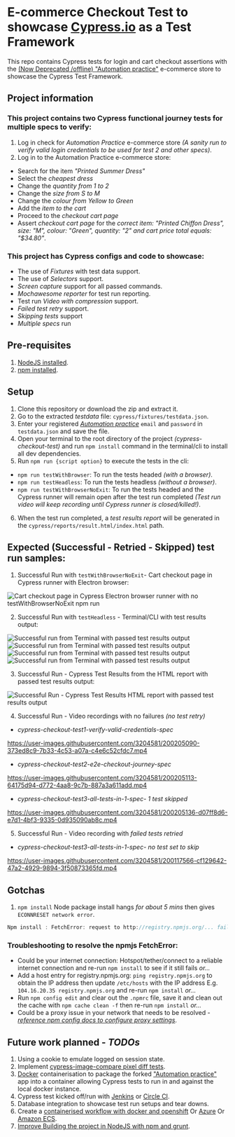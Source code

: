 # E-commerce Checkout Test to showcase [Cypress.io](https://www.cypress.io/) as a Test Framework 
This repo contains Cypress tests for login and cart checkout assertions with the [(Now Deprecated /offline)
"Automation practice"](http://automationpractice.com/) e-commerce store to showcase the Cypress Test Framework.

## Project information
### This project contains two Cypress functional journey tests for multiple specs to verify:
1. Log in check for *Automation Practice* e-commerce store *(A sanity run to verify valid login credentials to be used for test 2 and other specs)*.
2. Log in to the Automation Practice e-commerce store:
- Search for the item *"Printed Summer Dress"*
- Select the *cheapest dress*
- Change the *quantity from 1 to 2*
- Change the *size from S to M*
- Change the *colour from Yellow to Green*
- Add the *item to the cart*
- Proceed to the *checkout cart page*
- Assert *checkout cart page* for the *correct item: "Printed Chiffon Dress", size: "M", colour: "Green", quantity: "2" and cart price total equals: "$34.80"*.

### This project has Cypress configs and code to showcase:
- The use of *Fixtures* with test data support.
- The use of *Selectors* support.
- *Screen capture* support for all passed commands.
- *Mochawesome reporter* for test run reporting.
- Test run *Video with compression* support.
- *Failed test retry* support.
- *Skipping tests* support
- *Multiple specs* run

## Pre-requisites
1. [NodeJS installed](https://nodejs.org/en/download/).
2. [npm installed](https://docs.npmjs.com/downloading-and-installing-node-js-and-npm/).

## Setup
1. Clone this repository or download the zip and extract it.
2. Go to the extracted *testdata* file: `cypress/fixtures/testdata.json`.
3. Enter your registered [*Automation practice*](http://automationpractice.com/) `email` and `password` in `testdata.json` and save the file.
4. Open your terminal to the root directory of the project *(cypress-checkout-test)* and run `npm install` command in the terminal/cli to install all dev dependencies.
5. Run `npm run {script option}` to execute the tests in the cli:
- `npm run testWithBrowser`: To run the tests headed *(with a browser)*.
- `npm run testHeadless`: To run the tests headless *(without a browser)*.
- `npm run testWithBrowserNoExit`: To run the tests headed and the Cypress runner will remain open after the test run completed *(Test run video will keep recording until Cypress runner is closed/killed!)*.
6. When the test run completed, a *test results report* will be generated in the `cypress/reports/result.html/index.html` path.

## Expected (Successful - Retried - Skipped) test run samples:

1. Successful Run with `testWithBrowserNoExit`- Cart checkout page in Cypress runner with Electron browser:

![Cart checkout page in Cypress Electron browser runner with no testWithBrowserNoExit npm run](Cypress_Electron_runner_cart_page.jpg)

2. Successful Run with `testHeadless` - Terminal/CLI with test results output:

![Successful run from Terminal with passed test results output](terminal_cypress1.jpg)
![Successful run from Terminal with passed test results output](terminal_cypress2.jpg)
![Successful run from Terminal with passed test results output](terminal_cypress3.jpg)
![Successful run from Terminal with passed test results output](terminal_cypress4.jpg)

3. Successful Run - Cypress Test Results from the HTML report with passed test results output:

![Successful Run - Cypress Test Results HTML report with passed test results output](Cypress_Test_Results_html_report.jpg)

4. Successful Run - Video recordings with no failures *(no test retry)*

- *cypress-checkout-test1-verify-valid-credentials-spec*

https://user-images.githubusercontent.com/3204581/200205090-373ed8c9-7b33-4c53-a07a-c4e6c52cfdc7.mp4

- *cypress-checkout-test2-e2e-checkout-journey-spec*

https://user-images.githubusercontent.com/3204581/200205113-64175d94-d772-4aa8-9c7b-887a3a611add.mp4

- *cypress-checkout-test3-all-tests-in-1-spec- 1 test skipped*

https://user-images.githubusercontent.com/3204581/200205136-d07ff8d6-e7d1-4bf3-9335-0d935090ab8c.mp4

5. Successful Run - Video recording with *failed tests retried*

- *cypress-checkout-test3-all-tests-in-1-spec- no test set to skip*

https://user-images.githubusercontent.com/3204581/200117566-cf129642-47a2-4929-9894-3f50873365fd.mp4

## Gotchas

1. `npm install` Node package install hangs *for about 5 mins* then gives `ECONNRESET network error`.

```js
Npm install : FetchError: request to http://registry.npmjs.org/... failed, reason: read ECONNRESET
```

### Troubleshooting to resolve the npmjs FetchError:
- Could be your internet connection: Hotspot/tether/connect to a reliable internet connection and re-run `npm install` to see if it still fails *or...*
- Add a host entry for registry.npmjs.org: `ping registry.npmjs.org` to obtain the IP address then update `/etc/hosts` with the IP address E.g. `104.16.20.35 registry.npmjs.org` and re-run `npm install` *or...*
- Run `npm config edit` and clear out the `.npmrc` file, save it and clean out the cache with `npm cache clean -f` then re-run `npm install` *or...*
- Could be a proxy issue in your network that needs to be resolved - [*reference npm config docs to configure proxy settings*](https://docs.npmjs.com/cli/v8/using-npm/config#proxy).

## Future work planned - *TODOs*

1. Using a cookie to emulate logged on session state.
2. Implement [cypress-image-compare pixel diff tests](https://www.npmjs.com/package/cypress-image-compare).
3. [Docker](https://www.docker.com/) containerisation to package the forked ["Automation practice"](http://automationpractice.com/) app into a container allowing Cypress tests to run in and against the local docker instance.
4. Cypress test kicked off/run with [Jenkins](https://www.jenkins.io/) or [Circle CI](https://circleci.com/).
5. Database integration to showcase test run setups and tear downs.
6. Create a [containerised workflow with docker and openshift](https://github.com/OBVIOCO/cypress-checkout-test/new/main?filename=.github%2Fworkflows%2Fopenshift.yml&workflow_template=deployments%2Fopenshift) Or [Azure](https://github.com/OBVIOCO/cypress-checkout-test/new/main?filename=.github%2Fworkflows%2Fazure-webapps-node.yml&workflow_template=deployments%2Fazure-webapps-node) Or [Amazon ECS](https://github.com/OBVIOCO/cypress-checkout-test/new/main?filename=.github%2Fworkflows%2Faws.yml&workflow_template=deployments%2Faws).
7. [Improve Building the project in NodeJS with npm and grunt](https://github.com/OBVIOCO/cypress-checkout-test/new/main?filename=.github%2Fworkflows%2Fnpm-grunt.yml&workflow_template=ci%2Fnpm-grunt).
